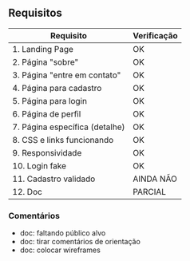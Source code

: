 ## Requisitos

| Requisito   | Verificação |
| ----------- | ----------- |
| 1. Landing Page      |  OK  |
| 2. Página "sobre" 	|	OK      |
| 3. Página "entre em contato" | OK  |
| 4. Página para cadastro | OK |
| 5. Página para login | OK  |
| 6. Página de perfil | OK |
| 7. Página específica (detalhe) | OK  |
| 8. CSS e links funcionando | OK |
| 9. Responsividade | OK |
| 10. Login fake | OK  |
| 11. Cadastro validado | AINDA NÃO |
| 12. Doc | PARCIAL  |

### Comentários 

- doc: faltando público alvo
- doc: tirar comentários de orientação
- doc: colocar wireframes